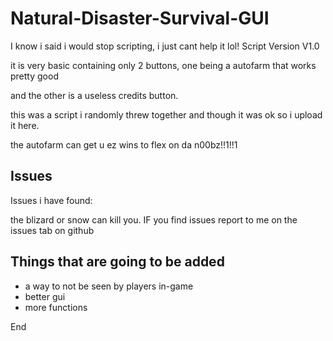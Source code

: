 # Natural-Disaster-Survival-GUI
I know i said i would stop scripting, i just cant help it lol! Script Version V1.0

it is very basic containing only 2 buttons, one being a autofarm that works pretty good

and the other is a useless credits button.

this was a script i randomly threw together and though it was ok so i upload it here.

the autofarm can get u ez wins to flex on da n00bz!!1!!1

## Issues

Issues i have found: 

the blizard or snow can kill you. IF you find issues report to me on the issues tab on github

## Things that are going to be added

* a way to not be seen by players in-game
* better gui
* more functions

End

